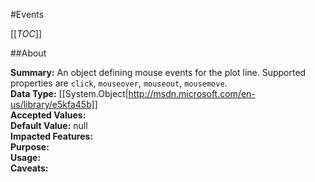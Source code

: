 #Events

[[_TOC_]]

##About

**Summary:**  An object defining mouse events for the plot line. Supported properties are <code>click</code>, <code>mouseover</code>, <code>mouseout</code>, <code>mousemove</code>.   
**Data Type:** [[System.Object|http://msdn.microsoft.com/en-us/library/e5kfa45b]]  
**Accepted Values:**   
**Default Value:** null  
**Impacted Features:**   
**Purpose:**   
**Usage:**   
**Caveats:**   

